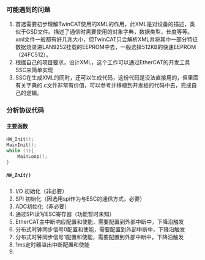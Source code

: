 ### 可能遇到的问题
1. 首选需要初步理解TwinCAT使用的XML的作用，此XML是对设备的描述，类似于GSD文件。描述了通信时需要使用的对象字典，数据类型，长度等等。xml文件一般都有好几兆大小，但TwinCAT只会解析XML并将其中一部分特征数据烧录进LAN9252挂载的EEPROM中去，一般选择512KB的快速EEPROM（24FC512）。
2. 根据自己的项目要求，设计XML，这个工作可以通过EtherCAT的开发工具SSC来简单实现
3. SSC在生成XML的同时，还可以生成代码，这份代码是没法直接用的，但里面有关字典的.c文件非常有价值，可以参考并移植到开发板的代码中去，完成自己的逻辑。
### 分析协议代码
#### 主要函数
~~~c
HW_Init();
MainInit();
while (1){
    MainLoop();
}
~~~
##### `HW_Init()`
1. I/O 初始化（非必要）
2. SPI 初始化（因选用spi作为与ESC的通信方式，必要）
3. ADC初始化（非必要）
4. 通过SPI读写ESC寄存器（功能暂时未知）
5. EtherCAT主中断响应配置和使能，需要配置到外部中断中，下降沿触发
6. 分布式时钟同步信号0配置和使能，需要配置到外部中断中，下降沿触发
7. 分布式时钟同步信号1配置和使能，需要配置到外部中断中，下降沿触发
8. 1ms定时器溢出中断配置和使能
9. 